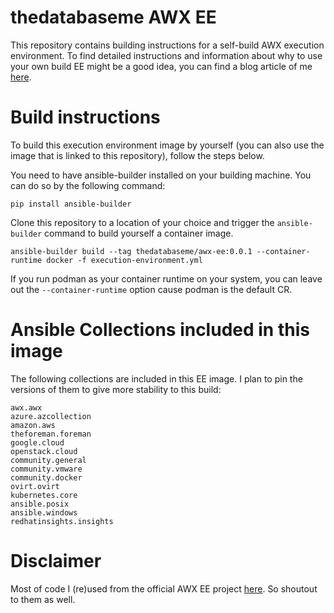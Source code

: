 # thedatabaseme AWX EE

This repository contains building instructions for a self-build AWX execution environment.
To find detailed instructions and information about why to use your own build EE might
be a good idea, you can find a blog article of me [here](https://thedatabaseme.de/2022/09/09/self-build-awx-execution-environment/).

# Build instructions

To build this execution environment image by yourself (you can also use the image that is
linked to this repository), follow the steps below.

You need to have ansible-builder installed on your building machine. You can do so by the
following command:

```
pip install ansible-builder
```

Clone this repository to a location of your choice and trigger the `ansible-builder` 
command to build yourself a container image.

```
ansible-builder build --tag thedatabaseme/awx-ee:0.0.1 --container-runtime docker -f execution-environment.yml
```

If you run podman as your container runtime on your system, you can leave out the
`--container-runtime` option cause podman is the default CR.

# Ansible Collections included in this image

The following collections are included in this EE image. I plan to pin
the versions of them to give more stability to this build:

```
awx.awx
azure.azcollection
amazon.aws
theforeman.foreman
google.cloud
openstack.cloud
community.general
community.vmware
community.docker
ovirt.ovirt
kubernetes.core
ansible.posix
ansible.windows
redhatinsights.insights
```

# Disclaimer


Most of code I (re)used from the official AWX EE project [here](https://github.com/ansible/awx-ee). So shoutout to them as well.